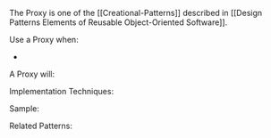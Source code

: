 The Proxy is one of the [[Creational-Patterns]] described in [[Design Patterns Elements of Reusable Object-Oriented Software]].

Use a Proxy when:

* 

A Proxy will:

Implementation Techniques:

Sample:

Related Patterns: